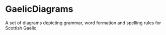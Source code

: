 # GaelicDiagrams
A set of diagrams depicting grammar, word formation and spelling rules for Scottish Gaelic.
